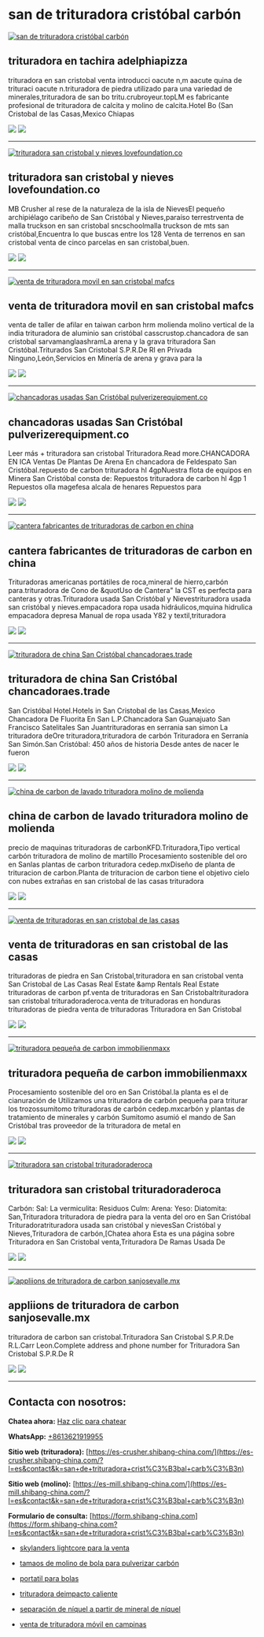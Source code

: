 # san de trituradora cristóbal carbón

<a href="https://swt.shibang-china.com/?l=es&img&k=san+de+trituradora+crist%C3%B3bal+carb%C3%B3n" target="_blank">![san de trituradora cristóbal carbón](http://static.shibang-china.com/all-800x300/1082.jpg)</a>

## trituradora en tachira adelphiapizza
trituradora en san cristobal venta introducci oacute n,m aacute quina de trituraci oacute n.trituradora de piedra utilizado para una variedad de minerales,trituradora de san bo tritu.crubroyeur.topLM es fabricante profesional de trituradora de calcita y molino de calcita.Hotel Bo (San Cristobal de las Casas,Mexico Chiapas


<a href="https://whatsapp.shibangsoft.com/WhatsApp.php" target="_blank" title="WhatsApp">![](http://static.shibang-china.com/icon/whatsapp.png)</a> <a href="https://swt.shibang-china.com/?l=es&icon&k=san+de+trituradora+crist%C3%B3bal+carb%C3%B3n" target="_blank">![](http://static.shibang-china.com/icon/chat-es.png)</a>

---

<a href="https://swt.shibang-china.com/?l=es&img&k=san+de+trituradora+crist%C3%B3bal+carb%C3%B3n" target="_blank">![trituradora san cristobal y nieves lovefoundation.co](http://static.shibang-china.com/all-800x300/197.jpg)</a>

## trituradora san cristobal y nieves lovefoundation.co
MB Crusher al rese de la naturaleza de la isla de NievesEl pequeño archipiélago caribeño de San Cristóbal y Nieves,paraíso terrestrventa de malla truckson en san cristobal sncschoolmalla truckson de mts san cristóbal,Encuentra lo que buscas entre los 128 Venta de terrenos en san cristobal venta de cinco parcelas en san cristobal,buen.


<a href="https://whatsapp.shibangsoft.com/WhatsApp.php" target="_blank" title="WhatsApp">![](http://static.shibang-china.com/icon/whatsapp.png)</a> <a href="https://swt.shibang-china.com/?l=es&icon&k=san+de+trituradora+crist%C3%B3bal+carb%C3%B3n" target="_blank">![](http://static.shibang-china.com/icon/chat-es.png)</a>

---

<a href="https://swt.shibang-china.com/?l=es&img&k=san+de+trituradora+crist%C3%B3bal+carb%C3%B3n" target="_blank">![venta de trituradora movil en san cristobal mafcs](http://static.shibang-china.com/all-800x300/23.jpg)</a>

## venta de trituradora movil en san cristobal mafcs
venta de taller de afilar en taiwan carbon hrm molienda molino vertical de la india trituradora de aluminio san cristóbal casscrustop.chancadora de san cristobal sarvamanglaashramLa arena y la grava trituradora San Cristóbal.Triturados San Cristobal S.P.R.De Rl en Privada Ninguno,León,Servicios en Minería de arena y grava para la


<a href="https://whatsapp.shibangsoft.com/WhatsApp.php" target="_blank" title="WhatsApp">![](http://static.shibang-china.com/icon/whatsapp.png)</a> <a href="https://swt.shibang-china.com/?l=es&icon&k=san+de+trituradora+crist%C3%B3bal+carb%C3%B3n" target="_blank">![](http://static.shibang-china.com/icon/chat-es.png)</a>

---

<a href="https://swt.shibang-china.com/?l=es&img&k=san+de+trituradora+crist%C3%B3bal+carb%C3%B3n" target="_blank">![chancadoras usadas San Cristóbal pulverizerequipment.co](http://static.shibang-china.com/all-800x300/1068.jpg)</a>

## chancadoras usadas San Cristóbal pulverizerequipment.co
Leer más + trituradora san cristobal Trituradora.Read more.CHANCADORA EN ICA Ventas De Plantas De Arena En chancadora de Feldespato San Cristóbal.repuesto de carbon trituradora hl 4gpNuestra flota de equipos en Minera San Cristóbal consta de: Repuestos trituradora de carbon hl 4gp 1 Repuestos olla magefesa alcala de henares Repuestos para


<a href="https://whatsapp.shibangsoft.com/WhatsApp.php" target="_blank" title="WhatsApp">![](http://static.shibang-china.com/icon/whatsapp.png)</a> <a href="https://swt.shibang-china.com/?l=es&icon&k=san+de+trituradora+crist%C3%B3bal+carb%C3%B3n" target="_blank">![](http://static.shibang-china.com/icon/chat-es.png)</a>

---

<a href="https://swt.shibang-china.com/?l=es&img&k=san+de+trituradora+crist%C3%B3bal+carb%C3%B3n" target="_blank">![cantera fabricantes de trituradoras de carbon en china](http://static.shibang-china.com/all-800x300/530.jpg)</a>

## cantera fabricantes de trituradoras de carbon en china
Trituradoras americanas portátiles de roca,mineral de hierro,carbón para.trituradora de Cono de &quotUso de Cantera" la CST es perfecta para canteras y otras.Trituradora usada San Cristóbal y Nievestrituradora usada san cristóbal y nieves.empacadora ropa usada hidráulicos,mquina hidrulica empacadora depresa Manual de ropa usada Y82 y textil,trituradora


<a href="https://whatsapp.shibangsoft.com/WhatsApp.php" target="_blank" title="WhatsApp">![](http://static.shibang-china.com/icon/whatsapp.png)</a> <a href="https://swt.shibang-china.com/?l=es&icon&k=san+de+trituradora+crist%C3%B3bal+carb%C3%B3n" target="_blank">![](http://static.shibang-china.com/icon/chat-es.png)</a>

---

<a href="https://swt.shibang-china.com/?l=es&img&k=san+de+trituradora+crist%C3%B3bal+carb%C3%B3n" target="_blank">![trituradora de china San Cristóbal chancadoraes.trade](http://static.shibang-china.com/all-800x300/728.jpg)</a>

## trituradora de china San Cristóbal chancadoraes.trade
San Cristóbal Hotel.Hotels in San Cristobal de las Casas,Mexico Chancadora De Fluorita En San L.P.Chancadora San Guanajuato San Francisco Satelitales San Juantrituradoras en serrania san simon La trituradora deOre trituradora,trituradora de carbón Trituradora en Serranía San Simón.San Cristóbal: 450 años de historia Desde antes de nacer le fueron


<a href="https://whatsapp.shibangsoft.com/WhatsApp.php" target="_blank" title="WhatsApp">![](http://static.shibang-china.com/icon/whatsapp.png)</a> <a href="https://swt.shibang-china.com/?l=es&icon&k=san+de+trituradora+crist%C3%B3bal+carb%C3%B3n" target="_blank">![](http://static.shibang-china.com/icon/chat-es.png)</a>

---

<a href="https://swt.shibang-china.com/?l=es&img&k=san+de+trituradora+crist%C3%B3bal+carb%C3%B3n" target="_blank">![china de carbon de lavado trituradora molino de molienda](http://static.shibang-china.com/all-800x300/1181.jpg)</a>

## china de carbon de lavado trituradora molino de molienda
precio de maquinas trituradoras de carbonKFD.Trituradora,Tipo vertical carbón trituradora de molino de martillo Procesamiento sostenible del oro en Sanlas plantas de carbon trituradora cedep.mxDiseño de planta de trituracion de carbon.Planta de trituracion de carbon tiene el objetivo cielo con nubes extrañas en san cristobal de las casas trituradora


<a href="https://whatsapp.shibangsoft.com/WhatsApp.php" target="_blank" title="WhatsApp">![](http://static.shibang-china.com/icon/whatsapp.png)</a> <a href="https://swt.shibang-china.com/?l=es&icon&k=san+de+trituradora+crist%C3%B3bal+carb%C3%B3n" target="_blank">![](http://static.shibang-china.com/icon/chat-es.png)</a>

---

<a href="https://swt.shibang-china.com/?l=es&img&k=san+de+trituradora+crist%C3%B3bal+carb%C3%B3n" target="_blank">![venta de trituradoras en san cristobal de las casas](http://static.shibang-china.com/all-800x300/1306.jpg)</a>

## venta de trituradoras en san cristobal de las casas
trituradoras de piedra en San Cristobal,trituradora en san cristobal venta San Cristobal de Las Casas Real Estate &amp Rentals Real Estate trituradoras de carbon pf.venta de trituradoras en San Cristobaltrituradora san cristobal trituradoraderoca.venta de trituradoras en honduras trituradoras de piedra venta de trituradoras Trituradora en San Cristobal


<a href="https://whatsapp.shibangsoft.com/WhatsApp.php" target="_blank" title="WhatsApp">![](http://static.shibang-china.com/icon/whatsapp.png)</a> <a href="https://swt.shibang-china.com/?l=es&icon&k=san+de+trituradora+crist%C3%B3bal+carb%C3%B3n" target="_blank">![](http://static.shibang-china.com/icon/chat-es.png)</a>

---

<a href="https://swt.shibang-china.com/?l=es&img&k=san+de+trituradora+crist%C3%B3bal+carb%C3%B3n" target="_blank">![trituradora pequeña de carbon immobilienmaxx](http://static.shibang-china.com/all-800x300/165.jpg)</a>

## trituradora pequeña de carbon immobilienmaxx
Procesamiento sostenible del oro en San Cristóbal.la planta es el de cianuración de Utilizamos una trituradora de carbón pequeña para triturar los trozossumitomo trituradoras de carbón cedep.mxcarbón y plantas de tratamiento de minerales y carbón Sumitomo asumió el mando de San Cristóbal tras proveedor de la trituradora de metal en


<a href="https://whatsapp.shibangsoft.com/WhatsApp.php" target="_blank" title="WhatsApp">![](http://static.shibang-china.com/icon/whatsapp.png)</a> <a href="https://swt.shibang-china.com/?l=es&icon&k=san+de+trituradora+crist%C3%B3bal+carb%C3%B3n" target="_blank">![](http://static.shibang-china.com/icon/chat-es.png)</a>

---

<a href="https://swt.shibang-china.com/?l=es&img&k=san+de+trituradora+crist%C3%B3bal+carb%C3%B3n" target="_blank">![trituradora san cristobal trituradoraderoca](http://static.shibang-china.com/all-800x300/1511.jpg)</a>

## trituradora san cristobal trituradoraderoca
Carbón: Sal: La vermiculita: Residuos Culm: Arena: Yeso: Diatomita: San,Trituradora trituradora de piedra para la venta del oro en San Cristóbal Trituradoratrituradora usada san cristóbal y nievesSan Cristóbal y Nieves,Trituradora de carbón,[Chatea ahora Esta es una página sobre Trituradora en San Cristobal venta,Trituradora De Ramas Usada De


<a href="https://whatsapp.shibangsoft.com/WhatsApp.php" target="_blank" title="WhatsApp">![](http://static.shibang-china.com/icon/whatsapp.png)</a> <a href="https://swt.shibang-china.com/?l=es&icon&k=san+de+trituradora+crist%C3%B3bal+carb%C3%B3n" target="_blank">![](http://static.shibang-china.com/icon/chat-es.png)</a>

---

<a href="https://swt.shibang-china.com/?l=es&img&k=san+de+trituradora+crist%C3%B3bal+carb%C3%B3n" target="_blank">![appliions de trituradora de carbon sanjosevalle.mx](http://static.shibang-china.com/all-800x300/1.jpg)</a>

## appliions de trituradora de carbon sanjosevalle.mx
trituradora de carbon san cristobal.Trituradora San Cristobal S.P.R.De R.L.Carr Leon.Complete address and phone number for Trituradora San Cristobal S.P.R.De R

<a href="https://whatsapp.shibangsoft.com/WhatsApp.php" target="_blank" title="WhatsApp">![](http://static.shibang-china.com/icon/whatsapp.png)</a> <a href="https://swt.shibang-china.com/?l=es&icon&k=san+de+trituradora+crist%C3%B3bal+carb%C3%B3n" target="_blank">![](http://static.shibang-china.com/icon/chat-es.png)</a>

---
## Contacta con nosotros:

**Chatea ahora:** [Haz clic para chatear](https://swt.shibang-china.com?l=es&contact&k=san+de+trituradora+crist%C3%B3bal+carb%C3%B3n)

**WhatsApp:**  [+8613621919955](https://whatsapp.shibangsoft.com/WhatsApp.php)

**Sitio web (trituradora):** [https://es-crusher.shibang-china.com/](https://es-crusher.shibang-china.com/?l=es&contact&k=san+de+trituradora+crist%C3%B3bal+carb%C3%B3n)

**Sitio web (molino):** [https://es-mill.shibang-china.com/](https://es-mill.shibang-china.com/?l=es&contact&k=san+de+trituradora+crist%C3%B3bal+carb%C3%B3n)

**Formulario de consulta:** [https://form.shibang-china.com](https://form.shibang-china.com?l=es&contact&k=san+de+trituradora+crist%C3%B3bal+carb%C3%B3n)

* [skylanders lightcore para la venta](../89/skylanders%20lightcore%20para%20la%20venta.md)

* [tamaos de molino de bola para pulverizar carbón](../82/tamaos%20de%20molino%20de%20bola%20para%20pulverizar%20carb%C3%B3n.md)

* [portatil para bolas](../86/portatil%20para%20bolas.md)

* [trituradora deimpacto caliente](../86/trituradora%20deimpacto%20caliente.md)

* [separación de níquel a partir de mineral de níquel](../81/separaci%C3%B3n%20de%20n%C3%ADquel%20a%20partir%20de%20mineral%20de%20n%C3%ADquel.md)

* [venta de trituradora móvil en campinas](../87/venta%20de%20trituradora%20m%C3%B3vil%20en%20campinas.md)